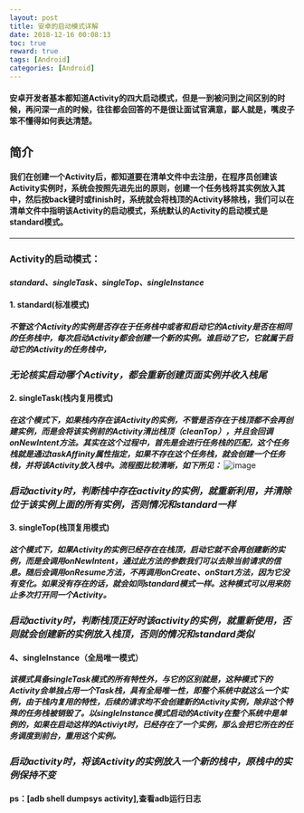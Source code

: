 ```yaml
---
layout: post
title: 安卓的启动模式详解
date: 2018-12-16 00:08:13
toc: true
reward: true
tags: [Android]
categories: [Android]
---
```

#### 安卓开发者基本都知道Activity的四大启动模式，但是一到被问到之间区别的时候，再问深一点的时候，往往都会回答的不是很让面试官满意，鄙人就是，嘴皮子笨不懂得如何表达清楚。
## **简介**
#### 我们在创建一个Activity后，都知道要在清单文件中去注册，在程序员创建该Activity实例时，系统会按照先进先出的原则，创建一个任务栈将其实例放入其中，然后按back键时或finish时，系统就会将栈顶的Activity移除栈，我们可以在清单文件中指明该Activity的启动模式，系统默认的Activity的启动模式是standard模式。
***
<!--more-->
### Activity的启动模式：
#### ***standard、singleTask、singleTop、singleInstance***
#### 1. standard(标准模式)
***不管这个Activity的实例是否存在于任务栈中或者和启动它的Activity是否在相同的任务栈中，每次启动Activity都会创建一个新的实例。谁启动了它，它就属于启动它的Activity的任务栈中，***
### ***无论核实启动哪个Activity，都会重新创建页面实例并收入栈尾***
#### 2. singleTask(栈内复用模式)
***在这个模式下，如果栈内存在该Activity的实例，不管是否存在于栈顶都不会再创建实例，而是会将该实例前的Activity清出栈顶（cleanTop），并且会回调onNewIntent方法。其实在这个过程中，首先是会进行任务栈的匹配，这个任务栈就是通过taskAffinity属性指定，如果不存在这个任务栈，就会创建一个任务栈，并将该Activity放入栈中。流程图比较清晰，如下所见：***
![image](https://user-gold-cdn.xitu.io/2017/5/17/490fd5b297a2a07d60d1ffdad58e6cc3)
### ***启动activity时，判断栈中存在activity的实例，就重新利用，并清除位于该实例上面的所有实例，否则情况和standard一样***
#### 3. singleTop(栈顶复用模式)
***这个模式下，如果Activity的实例已经存在在栈顶，启动它就不会再创建新的实例，而是会调用onNewIntent，通过此方法的参数我们可以去除当前请求的信息。随后会调用onResume方法，不再调用onCreate、onStart方法，因为它没有变化。如果没有存在的话，就会如同standard模式一样。这种模式可以用来防止多次打开同一个Activity。***
### ***启动activity时，判断栈顶正好时该activity的实例，就重新使用，否则就会创建新的实例放入栈顶，否则的情况和standard类似***
#### 4、singleInstance（全局唯一模式）
***该模式具备singleTask模式的所有特性外，与它的区别就是，这种模式下的Activity会单独占用一个Task栈，具有全局唯一性，即整个系统中就这么一个实例，由于栈内复用的特性，后续的请求均不会创建新的Activity实例，除非这个特殊的任务栈被销毁了。以singleInstance模式启动的Activity在整个系统中是单例的，如果在启动这样的Activiyt时，已经存在了一个实例，那么会把它所在的任务调度到前台，重用这个实例。***

### ***启动activity时，将该Activity的实例放入一个新的栈中，原栈中的实例保持不变***

#### ps：[adb shell dumpsys activity],查看adb运行日志
